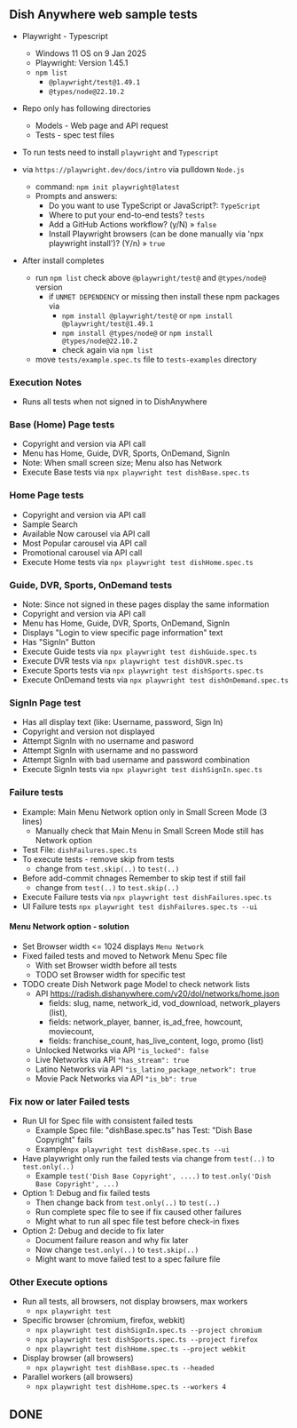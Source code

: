 ## Dish Anywhere web sample tests

- Playwright - Typescript
   - Windows 11 OS on 9 Jan 2025
  - Playwright: Version 1.45.1
  - `npm list`
    - `@playwright/test@1.49.1`
    - `@types/node@22.10.2`

- Repo only has following directories
  - Models - Web page and API request
  - Tests - spec test files
- To run tests need to install `playwright` and `Typescript`
- via `https://playwright.dev/docs/intro` via pulldown `Node.js`
  - command: `npm init playwright@latest`
  - Prompts and answers:
    - Do you want to use TypeScript or JavaScript?: `TypeScript`
    - Where to put your end-to-end tests? `tests`
    - Add a GitHub Actions workflow? (y/N) » `false`
    - Install Playwright browsers (can be done manually via 'npx playwright install')? (Y/n) » `true`
- After install completes
  - run `npm list` check above `@playwright/test@` and `@types/node@` version
    - if `UNMET DEPENDENCY` or missing then install these npm packages via
      - `npm install @playwright/test@` or `npm install @playwright/test@1.49.1`
      - `npm install @types/node@` or `npm install @types/node@22.10.2`
      - check again via `npm list`
  - move `tests/example.spec.ts` file to `tests-examples` directory

### Execution Notes
- Runs all tests when not signed in to DishAnywhere

### Base (Home) Page tests
- Copyright and version via API call
- Menu has Home, Guide, DVR, Sports, OnDemand, SignIn
- Note: When small screen size; Menu also has Network 
- Execute Base tests via `npx playwright test dishBase.spec.ts`

### Home Page tests
- Copyright and version via API call
- Sample Search 
- Available Now carousel via API call
- Most Popular carousel via API call
- Promotional carousel via API call 
- Execute Home tests via `npx playwright test dishHome.spec.ts`

### Guide, DVR, Sports, OnDemand tests
- Note: Since not signed in these pages display the same information
- Copyright and version via API call
- Menu has Home, Guide, DVR, Sports, OnDemand, SignIn
- Displays "Login to view specific page information" text
- Has "SignIn" Button
- Execute Guide tests via `npx playwright test dishGuide.spec.ts`
- Execute DVR tests via `npx playwright test dishDVR.spec.ts`
- Execute Sports tests via `npx playwright test dishSports.spec.ts`
- Execute OnDemand tests via `npx playwright test dishOnDemand.spec.ts`

### SignIn Page test
- Has all display text (like: Username, password, Sign In)
- Copyright and version not displayed
- Attempt SignIn with  no username and pasword
- Attempt SignIn with username and no password
- Attempt SignIn with bad username and password combination
- Execute SignIn tests via `npx playwright test dishSignIn.spec.ts`

### Failure tests
- Example: Main Menu Network option only in Small Screen Mode (3 lines) 
  - Manually check that Main Menu in Small Screen Mode still has Network option
- Test File: `dishFailures.spec.ts`
- To execute tests - remove skip from tests
  - change from `test.skip(..)` to `test(..)`
- Before add-commit chnages Remember to skip test if still fail
  - change from `test(..)` to `test.skip(..)`
- Execute Failure tests via `npx playwright test dishFailures.spec.ts`
- UI Failure tests `npx playwright test dishFailures.spec.ts --ui`
#### Menu Network option - solution
- Set Browser width <= 1024 displays `Menu Network`
- Fixed failed tests and moved to Network Menu Spec file
  - With set Browser width before all tests
  - TODO set Browser width for specific test 
- TODO create Dish Network page Model to check network lists
  - API https://radish.dishanywhere.com/v20/dol/networks/home.json
    - fields: slug, name, network_id, vod_download, network_players (list), 
    - fields: network_player, banner, is_ad_free, howcount, moviecount,  
    - fields: franchise_count, has_live_content, logo, promo (list)
  - Unlocked Networks via API `"is_locked": false`
  - Live Networks via API `"has_stream": true`
  - Latino Networks via API `"is_latino_package_network": true`
  - Movie Pack Networks via API `"is_bb": true`

### Fix now or later Failed tests 
- Run UI for Spec file with consistent failed tests
  - Example Spec file: "dishBase.spec.ts" has Test: "Dish Base Copyright" fails
  - Example`npx playwright test dishBase.spec.ts --ui`
- Have playwright only run the failed tests via change from `test(..)` to `test.only(..)`
  - Example `test('Dish Base Copyright', ....)` to `test.only('Dish Base Copyright', ...)`
- Option 1: Debug and fix failed tests
  - Then change back from `test.only(..)` to `test(..)`
  - Run complete spec file to see if fix caused other failures
  - Might what to run all spec file test before check-in fixes
- Option 2: Debug and decide to fix later
  - Document failure reason and why fix later
  - Now change `test.only(..)` to `test.skip(..)`
  - Might want to move failed test to a spec failure file

### Other Execute options
- Run all tests, all browsers, not display browsers, max workers
  - `npx playwright test`
- Specific browser (chromium, firefox, webkit)
  - `npx playwright test dishSignIn.spec.ts --project chromium`
  - `npx playwright test dishSports.spec.ts --project firefox`
  - `npx playwright test dishHome.spec.ts --project webkit`
- Display browser (all browsers)
  - `npx playwright test dishBase.spec.ts --headed`
- Parallel workers (all browsers)
  - `npx playwright test dishHome.spec.ts --workers 4` 

## DONE
